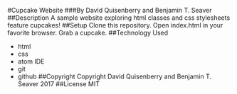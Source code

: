 #Cupcake Website
###By David Quisenberry and Benjamin T. Seaver
##Description
A sample website exploring html classes and css stylesheets feature cupcakes!
##Setup
Clone this repository.  Open index.html in your favorite browser.  Grab a cupcake.
##Technology Used
* html
* css
* atom IDE
* git
* github
##Copyright
Copyright David Quisenberry and Benjamin T. Seaver 2017
##License
MIT 
